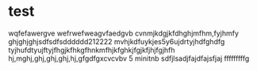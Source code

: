 # test
wqfefawergve
wefrwefweagvfaedgvb
 cvnmjkdgjkfdhghjmfhm,fyjhmfy
ghjghjghjsdfsdfsdddddd212222
mvhjkdfuykjes5y6ujdrtyjhdfghdfg
tyjhufdtyujftyjfhgjkfhkgfhnkmfhjkfghkjfgjkfjhjfgjhfh
hj,mghj,ghj,ghj,ghj,hj,gfgdfgxcvcvbv
5 minitnb sdfjlsadjfajdfajsfjaj
fffffffffg
